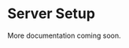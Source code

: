 # Server Setup
More documentation coming soon.

<!---
basic setup and installation (linux only)
    mention ogp
optional: firewall setup (iptables)
startup script
launch configuration
server.cfg
default vs realism
setup for competitive play
competitive server files
description and links
link to hudhelper if playing with volute and/or streaming
--->
